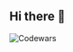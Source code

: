 ## Hi there 👋

<!--
**d1ssmuss/d1ssmuss** is a ✨ _special_ ✨ repository because its `README.md` (this file) appears on your GitHub profile.

[![codewars](https://www.codewars.com/users/Linar4ik/badges/large)]([https://www.codewars.com/users/Linar4ik](https://www.codewars.com/users/Linar4ik))  
[![Codewars](https://github.r2v.ch/codewars?user=Linar4ik)]([LINK](https://www.codewars.com/users/Linar4ik))
Here are some ideas to get you started:
- 🔭 I’m currently working on ...
- 🌱 I’m currently learning ...
- 👯 I’m looking to collaborate on ...
- 🤔 I’m looking for help with ...
- 💬 Ask me about ...
- 📫 How to reach me: ...
- 😄 Pronouns: ...
- ⚡ Fun fact: ...
-->
![Codewars](https://github.r2v.ch/codewars?user=Linar4ik&name=true&top_languages=true&stroke=%23b362ff&theme=purple_dark)
